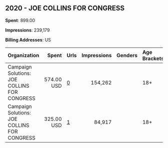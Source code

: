 ## 2020 - JOE COLLINS FOR CONGRESS 
**Spent**: 899.00

**Impressions**: 239,179

**Billing Addresses**: US

|Organization|Spent|Urls|Impressions|Genders|Age Brackets|Country Codes|
|:---|---:|:---|---:|:---|:---|:---|
|Campaign Solutions: JOE COLLINS FOR CONGRESS|574.00 USD|[0](https://www.snap.com/political-ads/asset/9fb1108968d8460c689e90cf5c57f273f7702046dc34a6d4760571e503a75e04?mediaType=mp4)|154,262||18+|united states|
|Campaign Solutions: JOE COLLINS FOR CONGRESS|325.00 USD|[1](https://www.snap.com/political-ads/asset/8acc25b7971ce9ba5ec93a9d9b90da96207ed096f2ac32a4bcbed490990691b9?mediaType=mp4)|84,917||18+|united states|
